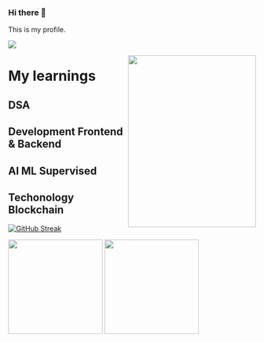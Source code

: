 ### Hi there 👋 


<!--
**Kd-Here/Kd-Here** is a ✨ _special_ ✨ repository because its `README.md` (this file) appears on your GitHub profile.

Here are some ideas to get you started:

- 🔭 I’m currently working on ...
- 🌱 I’m currently learning ...
- 👯 I’m looking to collaborate on ...
- 🤔 I’m looking for help with ...
- 💬 Ask me about ...
- 📫 How to reach me: ...
- 😄 Pronouns: ...
- ⚡ Fun fact: ...
-->This is my profile.
![](https://komarev.com/ghpvc/?username=Kd-Here&label=Profile+Visitor&color=yellow)

<img align="right" width="260" height="350" src="https://user-images.githubusercontent.com/90677747/210197919-994403ae-e430-45f5-bd94-59e300c7a642.gif">




<h1> My learnings   
<h2> DSA  
<h2> Development Frontend & Backend
<h2> AI ML Supervised
<h2> Techonology Blockchain</h2></h1>
<!-- [![willianrod's wakatime stats](https://github-readme-stats.vercel.app/api/wakatime?username=willianrod)](https://github.com/anuraghazra/github-readme-stats)
  -->
 
<!--  ![Language Counts](https://github-readme-stats.vercel.app/api/top-langs/?username=kd-here&layout=compact&exclude_repo=Machine-Learning,Machine-Learning_Modules,AutonomousCar)
<!-- Here exclude repo is for hiding the repo count so add which you want to hide  -->
 
 [![GitHub Streak](https://github-readme-streak-stats.herokuapp.com?user=kd-here&theme=radical&hide_border=true&border_radius=3.8)](https://git.io/streak-stats)


 
 <a> 
   <img align="center" src="https://denvercoder1-github-readme-stats.vercel.app/api/?username=kd-here&show_icons=true&include_all_commits=true&count_private=true&theme=radical&hide_border=true" height="192px"/>
  </a>
<a>
  <img align="center" src="https://github-readme-stats.vercel.app/api/top-langs/?username=kd-here&langs_count=5&layout=compact&theme=radical&hide_border=true&&&exclude_repo=Machine-Learning,Machine-Learning_Modules,AutonomousCar" height="192px"/>
  </a>
